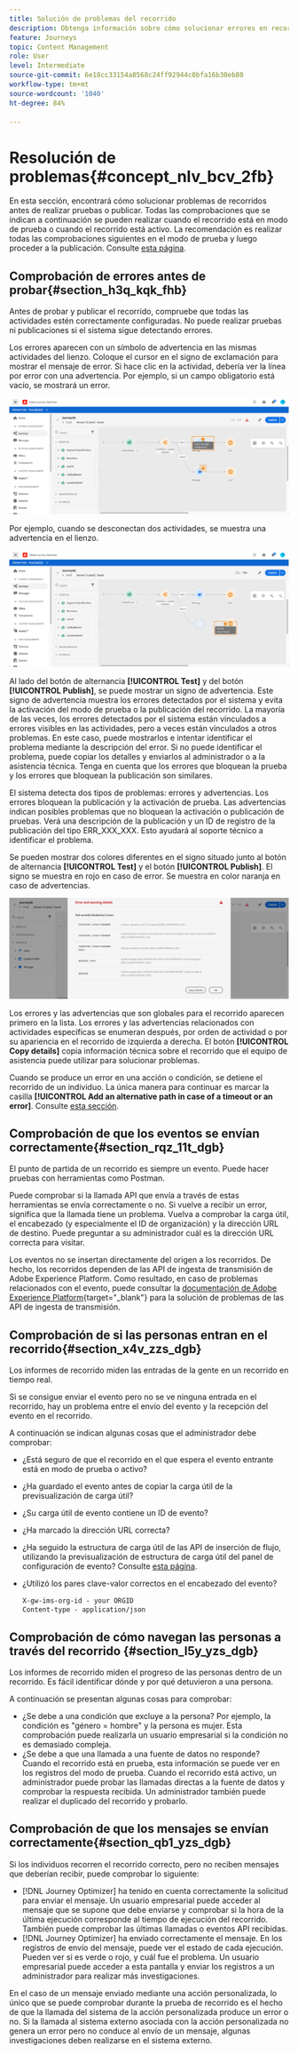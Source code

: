 ```yaml
---
title: Solución de problemas del recorrido
description: Obtenga información sobre cómo solucionar errores en recorridos
feature: Journeys
topic: Content Management
role: User
level: Intermediate
source-git-commit: 6e18cc33154a8568c24ff92944c0bfa16b30eb80
workflow-type: tm+mt
source-wordcount: '1040'
ht-degree: 84%

---
```


# Resolución de problemas{#concept_nlv_bcv_2fb}

En esta sección, encontrará cómo solucionar problemas de recorridos antes de realizar pruebas o publicar. Todas las comprobaciones que se indican a continuación se pueden realizar cuando el recorrido está en modo de prueba o cuando el recorrido está activo. La recomendación es realizar todas las comprobaciones siguientes en el modo de prueba y luego proceder a la publicación. Consulte [esta página](../building-journeys/testing-the-journey.md).

## Comprobación de errores antes de probar{#section_h3q_kqk_fhb}

Antes de probar y publicar el recorrido, compruebe que todas las actividades estén correctamente configuradas. No puede realizar pruebas ni publicaciones si el sistema sigue detectando errores.

Los errores aparecen con un símbolo de advertencia en las mismas actividades del lienzo. Coloque el cursor en el signo de exclamación para mostrar el mensaje de error. Si hace clic en la actividad, debería ver la línea por error con una advertencia. Por ejemplo, si un campo obligatorio está vacío, se mostrará un error.

![](../assets/journey63.png)

Por ejemplo, cuando se desconectan dos actividades, se muestra una advertencia en el lienzo.

![](../assets/canvas-disconnected.png)

Al lado del botón de alternancia **[!UICONTROL Test]** y del botón **[!UICONTROL Publish]**, se puede mostrar un signo de advertencia. Este signo de advertencia muestra los errores detectados por el sistema y evita la activación del modo de prueba o la publicación del recorrido. La mayoría de las veces, los errores detectados por el sistema están vinculados a errores visibles en las actividades, pero a veces están vinculados a otros problemas. En este caso, puede mostrarlos e intentar identificar el problema mediante la descripción del error. Si no puede identificar el problema, puede copiar los detalles y enviarlos al administrador o a la asistencia técnica. Tenga en cuenta que los errores que bloquean la prueba y los errores que bloquean la publicación son similares.

El sistema detecta dos tipos de problemas: errores y advertencias. Los errores bloquean la publicación y la activación de prueba. Las advertencias indican posibles problemas que no bloquean la activación o publicación de pruebas. Verá una descripción de la publicación y un ID de registro de la publicación del tipo ERR_XXX_XXX. Esto ayudará al soporte técnico a identificar el problema.

Se pueden mostrar dos colores diferentes en el signo situado junto al botón de alternancia **[!UICONTROL Test]** y el botón **[!UICONTROL Publish]**. El signo se muestra en rojo en caso de error. Se muestra en color naranja en caso de advertencias.

![](../assets/journey75.png)

Los errores y las advertencias que son globales para el recorrido aparecen primero en la lista. Los errores y las advertencias relacionados con actividades específicas se enumeran después, por orden de actividad o por su apariencia en el recorrido de izquierda a derecha. El botón **[!UICONTROL Copy details]** copia información técnica sobre el recorrido que el equipo de asistencia puede utilizar para solucionar problemas.

Cuando se produce un error en una acción o condición, se detiene el recorrido de un individuo. La única manera para continuar es marcar la casilla **[!UICONTROL Add an alternative path in case of a timeout or an error]**. Consulte [esta sección](../building-journeys/using-the-journey-designer.md#paths).

## Comprobación de que los eventos se envían correctamente{#section_rqz_11t_dgb}

El punto de partida de un recorrido es siempre un evento. Puede hacer pruebas con herramientas como Postman.

Puede comprobar si la llamada API que envía a través de estas herramientas se envía correctamente o no. Si vuelve a recibir un error, significa que la llamada tiene un problema. Vuelva a comprobar la carga útil, el encabezado (y especialmente el ID de organización) y la dirección URL de destino. Puede preguntar a su administrador cuál es la dirección URL correcta para visitar.

Los eventos no se insertan directamente del origen a los recorridos. De hecho, los recorridos dependen de las API de ingesta de transmisión de Adobe Experience Platform. Como resultado, en caso de problemas relacionados con el evento, puede consultar la [documentación de Adobe Experience Platform](https://experienceleague.adobe.com/docs/experience-platform/ingestion/streaming/troubleshooting.html){target=&quot;_blank&quot;} para la solución de problemas de las API de ingesta de transmisión.

## Comprobación de si las personas entran en el recorrido{#section_x4v_zzs_dgb}

Los informes de recorrido miden las entradas de la gente en un recorrido en tiempo real.

Si se consigue enviar el evento pero no se ve ninguna entrada en el recorrido, hay un problema entre el envío del evento y la recepción del evento en el recorrido.

A continuación se indican algunas cosas que el administrador debe comprobar:

* ¿Está seguro de que el recorrido en el que espera el evento entrante está en modo de prueba o activo?
* ¿Ha guardado el evento antes de copiar la carga útil de la previsualización de carga útil?
* ¿Su carga útil de evento contiene un ID de evento?
* ¿Ha marcado la dirección URL correcta?
* ¿Ha seguido la estructura de carga útil de las API de inserción de flujo, utilizando la previsualización de estructura de carga útil del panel de configuración de evento? Consulte [esta página](../event/about-creating.md#preview-the-payload).
* ¿Utilizó los pares clave-valor correctos en el encabezado del evento?

   ```
   X-gw-ims-org-id - your ORGID
   Content-type - application/json
   ```

## Comprobación de cómo navegan las personas a través del recorrido {#section_l5y_yzs_dgb}

Los informes de recorrido miden el progreso de las personas dentro de un recorrido. Es fácil identificar dónde y por qué detuvieron a una persona.

A continuación se presentan algunas cosas para comprobar:

* ¿Se debe a una condición que excluye a la persona? Por ejemplo, la condición es &quot;género = hombre&quot; y la persona es mujer. Esta comprobación puede realizarla un usuario empresarial si la condición no es demasiado compleja.
* ¿Se debe a que una llamada a una fuente de datos no responde? Cuando el recorrido está en prueba, esta información se puede ver en los registros del modo de prueba. Cuando el recorrido está activo, un administrador puede probar las llamadas directas a la fuente de datos y comprobar la respuesta recibida. Un administrador también puede realizar el duplicado del recorrido y probarlo.

## Comprobación de que los mensajes se envían correctamente{#section_qb1_yzs_dgb}

Si los individuos recorren el recorrido correcto, pero no reciben mensajes que deberían recibir, puede comprobar lo siguiente:

* [!DNL Journey Optimizer] ha tenido en cuenta correctamente la solicitud para enviar el mensaje. Un usuario empresarial puede acceder al mensaje que se supone que debe enviarse y comprobar si la hora de la última ejecución corresponde al tiempo de ejecución del recorrido. También puede comprobar las últimas llamadas o eventos API recibidas.
* [!DNL Journey Optimizer] ha enviado correctamente el mensaje. En los registros de envío del mensaje, puede ver el estado de cada ejecución. Pueden ver si es verde o rojo, y cuál fue el problema. Un usuario empresarial puede acceder a esta pantalla y enviar los registros a un administrador para realizar más investigaciones.

En el caso de un mensaje enviado mediante una acción personalizada, lo único que se puede comprobar durante la prueba de recorrido es el hecho de que la llamada del sistema de la acción personalizada produce un error o no. Si la llamada al sistema externo asociada con la acción personalizada no genera un error pero no conduce al envío de un mensaje, algunas investigaciones deben realizarse en el sistema externo.
